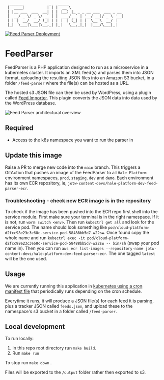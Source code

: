 ```
  ______            _   _____
 |  ____|          | | |  __ \
 | |__ ___  ___  __| | | |__) |_ _ _ __ ___  ___ _ __
 |  __/ _ \/ _ \/ _` | |  ___/ _` | '__/ __|/ _ \ '__|
 | | |  __/  __/ (_| | | |  | (_| | |  \__ \  __/ |
 |_|  \___|\___|\__,_| |_|   \__,_|_|  |___/\___|_|

```
[![Feed Parser Deployment](https://github.com/ministryofjustice/feed-parser/actions/workflows/cd.yaml/badge.svg)](https://github.com/ministryofjustice/feed-parser/actions/workflows/cd.yaml)

# FeedParser
FeedParser is a PHP application designed to run as a microservice in a kubernetes cluster. It imports an XML feed(s) and parses them into JSON format, uploading the resulting JSON files into an Amazon S3 bucket, in a folder `/feed-parser` where the file(s) can be hosted as a URL. 

The hosted s3 JSON file can then be used by WordPress, using a plugin called [Feed Importer](https://github.com/ministryofjustice/feed-importer). This plugin converts the JSON data into data used by the WordPress database.

![Feed Parser architectural overview](https://cloud-platform-e218f50a4812967ba1215eaecede923f.s3.amazonaws.com/uploads/2023/09/feed-parser-architecture-overview-1.png)

## Required
- Access to the k8s namespace you want to run the parser in

## Update this image

Raise a PR to merge new code into the `main` branch. This triggers a GitAction that pushes an image of the FeedParser to all `Hale Platform` environment namespaces, `prod`, `staging`, `dev` and `demo`. Each environment has its own ECR repository, ie, `jotw-content-devs/hale-platform-dev-feed-parser-ecr`.

### Troubleshooting - check new ECR image is in the repository
To check if the image has been pushed into the ECR repo first shell into the
service module. First make sure your terminal is in the right namespace. If it
is not, run `worm switch <env>`. Then run `kubectrl get all` and look for the
service pod. The name should look something like
`pod/cloud-platform-d2fcc98e23c3e68c-service-pod-58488bb5d7-w22sw`. Once found
copy the whole name and run `kubectrl exec -it
pod/cloud-platform-d2fcc98e23c3e68c-service-pod-58488bb5d7-w22sw -- bin/sh`
(swap your pod name in). Then you can run `aws ecr list-images
--repository-name jotw-content-devs/hale-platform-dev-feed-parser-ecr`. The one
tagged `latest` will be the one used.

## Usage

We are currently running this application in [kubernetes using a cron manifest file](https://github.com/ministryofjustice/hale-platform/blob/main/helm_deploy/wordpress/templates/cron-feedparser.yaml) that periodically runs depending on the cron schedule.

Everytime it runs, it will produce a JSON file(s) for each feed it is parsing,
plus a tracker JSON called `feeds.json`, and upload these to the namespace's s3
bucket in a folder called `/feed-parser`.

## Local development

To run locally:

1. In this repo root directory run `make build`.
2. Run `make run`

To stop run `make down` .

Files will be exported to the `/output` folder rather then exported to s3.
